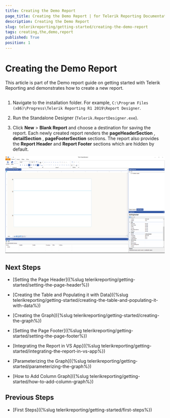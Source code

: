 ```yaml
---
title: Creating the Demo Report
page_title: Creating the Demo Report | for Telerik Reporting Documentation
description: Creating the Demo Report
slug: telerikreporting/getting-started/creating-the-demo-report
tags: creating,the,demo,report
published: True
position: 1
---
```


# Creating the Demo Report



This article is part of the Demo report guide on getting started with Telerik Reporting and demonstrates how to create a new report.       

## 

1. Navigate to the installation folder. For example, `C:\Program Files (x86)\Progress\Telerik Reporting R1 2019\Report Designer`.             

1. Run the Standalone Designer (`Telerik.ReportDesigner.exe`).             

1. Click __New__  > __Blank Report__  and choose a destination for saving the report.             Each newly created report renders the __pageHeaderSection__ , __detailSection__ ,               __pageFooterSection__  sections.               The report also provides the __Report Header__  and __Report Footer__  sections which are hidden by default.               

  ![initialview](images/initialview.PNG)

## Next Steps

* [Setting the Page Header]({%slug telerikreporting/getting-started/setting-the-page-header%})

* [Creating the Table and Populating it with Data]({%slug telerikreporting/getting-started/creating-the-table-and-populating-it-with-data%})

* [Creating the Graph]({%slug telerikreporting/getting-started/creating-the-graph%})

* [Setting the Page Footer]({%slug telerikreporting/getting-started/setting-the-page-footer%})

* [Integrating the Report in VS App]({%slug telerikreporting/getting-started/integrating-the-report-in-vs-app%})

* [Parameterizing the Graph]({%slug telerikreporting/getting-started/parameterizing-the-graph%})

* [How to Add Column Graph]({%slug telerikreporting/getting-started/how-to-add-column-graph%})

## Previous Steps

* [First Steps]({%slug telerikreporting/getting-started/first-steps%})
